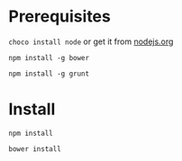 Prerequisites
=============
```choco install node``` or get it from [nodejs.org](http://nodejs.org)

```npm install -g bower```

```npm install -g grunt```

Install
=======
```npm install```

```bower install```
